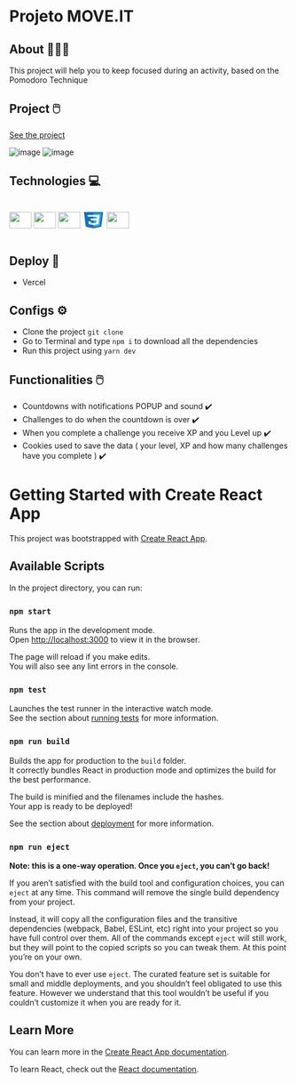 # Projeto MOVE.IT

## About 👨🏽‍🏫

This project will help you to keep focused during an activity, based on the Pomodoro Technique

## Project 🖱️

[See the project](https://moveit-bybrunocosta.vercel.app/)

![image](https://user-images.githubusercontent.com/69023428/152190160-851f52db-c78b-44c3-814e-f7e068b491dc.png)
![image](https://user-images.githubusercontent.com/69023428/152197187-a0b8a549-2e65-446e-b5c5-a6213332030f.png)



## Technologies 💻
<div style="display: inline_block"><br>
 <img align="center" height="30" width="40" src="https://cdn.jsdelivr.net/gh/devicons/devicon/icons/react/react-original.svg" />
 <img align="center" height="30" width="40" src="https://cdn.jsdelivr.net/gh/devicons/devicon/icons/javascript/javascript-original.svg" />
  <img align="center" height="30" width="40" src="https://cdn.jsdelivr.net/gh/devicons/devicon/icons/typescript/typescript-original.svg" />
 <img align="center" height="30" width="40" src="https://raw.githubusercontent.com/devicons/devicon/master/icons/css3/css3-original.svg">
 <img align="center" height="30" width="40" src="https://cdn.jsdelivr.net/gh/devicons/devicon/icons/nextjs/nextjs-original.svg" /> 
</div>
</br>

## Deploy 🔧

- Vercel 

## Configs ⚙️

- Clone the project ```git clone```
- Go to Terminal and type ```npm i``` to download all the dependencies
- Run this project using ```yarn dev```

## Functionalities 🖱️
- Countdowns with notifications POPUP and sound ✔️
- Challenges to do when the countdown is over ✔️
- When you complete a challenge you receive XP and you Level up ✔️
- Cookies used to save the data ( your level, XP and how many challenges have you complete ) ✔️

###

# Getting Started with Create React App

This project was bootstrapped with [Create React App](https://github.com/facebook/create-react-app).

## Available Scripts

In the project directory, you can run:

### `npm start`

Runs the app in the development mode.\
Open [http://localhost:3000](http://localhost:3000) to view it in the browser.

The page will reload if you make edits.\
You will also see any lint errors in the console.

### `npm test`

Launches the test runner in the interactive watch mode.\
See the section about [running tests](https://facebook.github.io/create-react-app/docs/running-tests) for more information.

### `npm run build`

Builds the app for production to the `build` folder.\
It correctly bundles React in production mode and optimizes the build for the best performance.

The build is minified and the filenames include the hashes.\
Your app is ready to be deployed!

See the section about [deployment](https://facebook.github.io/create-react-app/docs/deployment) for more information.

### `npm run eject`

**Note: this is a one-way operation. Once you `eject`, you can’t go back!**

If you aren’t satisfied with the build tool and configuration choices, you can `eject` at any time. This command will remove the single build dependency from your project.

Instead, it will copy all the configuration files and the transitive dependencies (webpack, Babel, ESLint, etc) right into your project so you have full control over them. All of the commands except `eject` will still work, but they will point to the copied scripts so you can tweak them. At this point you’re on your own.

You don’t have to ever use `eject`. The curated feature set is suitable for small and middle deployments, and you shouldn’t feel obligated to use this feature. However we understand that this tool wouldn’t be useful if you couldn’t customize it when you are ready for it.

## Learn More

You can learn more in the [Create React App documentation](https://facebook.github.io/create-react-app/docs/getting-started).

To learn React, check out the [React documentation](https://reactjs.org/).
